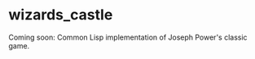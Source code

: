 wizards_castle
==============

Coming soon: Common Lisp implementation of Joseph Power's classic game.